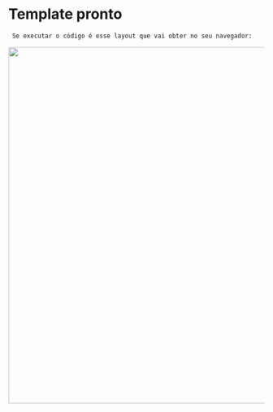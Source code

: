 # Template pronto
```bash
 Se executar o código é esse layout que vai obter no seu navegador:
```
<p align="center">
<img src="./src/img/grid_3.png"  width="700"/>
</p>